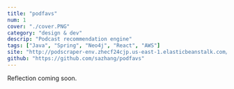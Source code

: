 ```yaml
---
title: "podfavs"
num: 1
cover: "./cover.PNG"
category: "design & dev"
descrip: "Podcast recommendation engine"
tags: ["Java", "Spring", "Neo4j", "React", "AWS"]
site: "http://podscraper-env.zhecf24cjp.us-east-1.elasticbeanstalk.com/"
github: "https://github.com/sazhang/podfavs"
---
```


Reflection coming soon.
